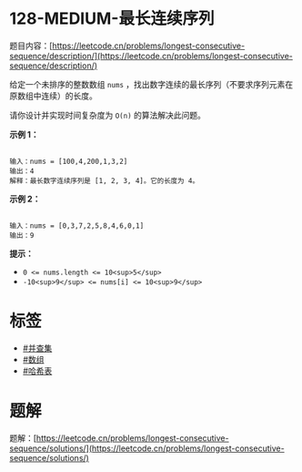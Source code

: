 # 128-MEDIUM-最长连续序列
题目内容：[https://leetcode.cn/problems/longest-consecutive-sequence/description/](https://leetcode.cn/problems/longest-consecutive-sequence/description/)

给定一个未排序的整数数组 `nums` ，找出数字连续的最长序列（不要求序列元素在原数组中连续）的长度。

请你设计并实现时间复杂度为 `O(n)` 的算法解决此问题。

**示例 1：**

```

输入：nums = [100,4,200,1,3,2]
输出：4
解释：最长数字连续序列是 [1, 2, 3, 4]。它的长度为 4。
```

**示例 2：**

```

输入：nums = [0,3,7,2,5,8,4,6,0,1]
输出：9
```

**提示：**

* `0 <= nums.length <= 10<sup>5</sup>`
* `-10<sup>9</sup> <= nums[i] <= 10<sup>9</sup>`

# 标签
- [#并查集](https://leetcode.cn/tag/union-find)
- [#数组](https://leetcode.cn/tag/array)
- [#哈希表](https://leetcode.cn/tag/hash-table)

# 题解
题解：[https://leetcode.cn/problems/longest-consecutive-sequence/solutions/](https://leetcode.cn/problems/longest-consecutive-sequence/solutions/)
